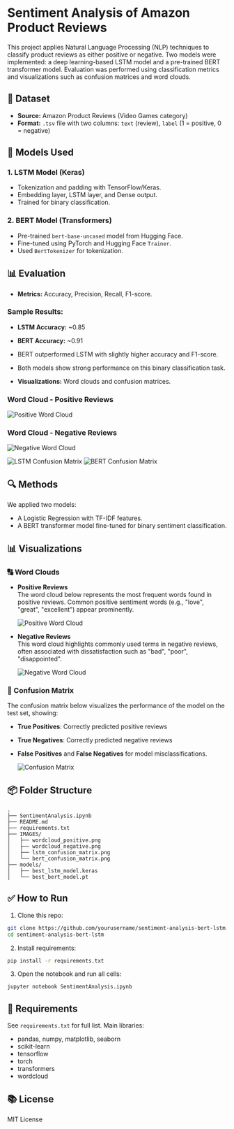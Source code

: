 # Sentiment Analysis of Amazon Product Reviews

This project applies Natural Language Processing (NLP) techniques to classify product reviews as either positive or negative. Two models were implemented: a deep learning-based LSTM model and a pre-trained BERT transformer model. Evaluation was performed using classification metrics and visualizations such as confusion matrices and word clouds.

## 📁 Dataset
- **Source:** Amazon Product Reviews (Video Games category)
- **Format:** `.tsv` file with two columns: `text` (review), `label` (1 = positive, 0 = negative)

## 🧠 Models Used

### 1. LSTM Model (Keras)
- Tokenization and padding with TensorFlow/Keras.
- Embedding layer, LSTM layer, and Dense output.
- Trained for binary classification.

### 2. BERT Model (Transformers)
- Pre-trained `bert-base-uncased` model from Hugging Face.
- Fine-tuned using PyTorch and Hugging Face `Trainer`.
- Used `BertTokenizer` for tokenization.

## 📊 Evaluation
- **Metrics:** Accuracy, Precision, Recall, F1-score.
### Sample Results:
- **LSTM Accuracy:** ~0.85
- **BERT Accuracy:** ~0.91

- BERT outperformed LSTM with slightly higher accuracy and F1-score.
- Both models show strong performance on this binary classification task.


- **Visualizations:** Word clouds and confusion matrices.
### Word Cloud - Positive Reviews
![Positive Word Cloud](images/wordcloud_positive.png)
### Word Cloud - Negative Reviews
![Negative Word Cloud](images/wordcloud_negative.png)

![LSTM Confusion Matrix](IMAGES/lstm_confusion_matrix.png)
![BERT Confusion Matrix](IMAGES/bert_confusion_matrix.png)

## 🔍 Methods

We applied two models:
- A Logistic Regression with TF-IDF features.
- A BERT transformer model fine-tuned for binary sentiment classification.

## 📊 Visualizations

### 🔠 Word Clouds

- **Positive Reviews**  
  The word cloud below represents the most frequent words found in positive reviews. Common positive sentiment words (e.g., "love", "great", "excellent") appear prominently.

  ![Positive Word Cloud](images/wordcloud_positive.png)

- **Negative Reviews**  
  This word cloud highlights commonly used terms in negative reviews, often associated with dissatisfaction such as "bad", "poor", "disappointed".

  ![Negative Word Cloud](images/wordcloud_negative.png)

### 🧮 Confusion Matrix

The confusion matrix below visualizes the performance of the model on the test set, showing:
- **True Positives**: Correctly predicted positive reviews
- **True Negatives**: Correctly predicted negative reviews
- **False Positives** and **False Negatives** for model misclassifications.

  ![Confusion Matrix](images/confusion_matrix.png)


## 📦 Folder Structure
```
.
├── SentimentAnalysis.ipynb
├── README.md
├── requirements.txt
├── IMAGES/
│   ├── wordcloud_positive.png
│   ├── wordcloud_negative.png
│   ├── lstm_confusion_matrix.png
│   └── bert_confusion_matrix.png
├── models/
│   ├── best_lstm_model.keras
│   └── best_bert_model.pt
```

## ✅ How to Run

1. Clone this repo:
```bash
git clone https://github.com/yourusername/sentiment-analysis-bert-lstm.git
cd sentiment-analysis-bert-lstm
```

2. Install requirements:
```bash
pip install -r requirements.txt
```

3. Open the notebook and run all cells:
```bash
jupyter notebook SentimentAnalysis.ipynb
```

## 🧾 Requirements
See `requirements.txt` for full list. Main libraries:
- pandas, numpy, matplotlib, seaborn
- scikit-learn
- tensorflow
- torch
- transformers
- wordcloud

## 📚 License
MIT License